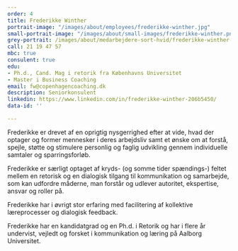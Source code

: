 ```yaml
---
order: 4
title: Frederikke Winther
portrait-image: "/images/about/employees/frederikke-winther.jpg"
small-portrait-image: "/images/about/small-images/frederikke-winther.png"
grey-portrait: /images/about/medarbejdere-sort-hvid/frederikke-winther-sort-hvid.png
call: 21 19 47 57
mbc: true
consulent: true
edu:
- Ph.d., Cand. Mag i retorik fra Københavns Universitet
- Master i Business Coaching
email: fw@copenhagencoaching.dk
description: Seniorkonsulent
linkedin: https://www.linkedin.com/in/frederikke-winther-206b5450/
data-id: ''

---
```

Frederikke er drevet af en oprigtig nysgerrighed efter at vide, hvad der optager og former mennesker i deres arbejdsliv samt et ønske om at forstå, spejle, støtte og stimulere personlig og faglig udvikling gennem individuelle samtaler og sparringsforløb.

Frederikke er særligt optaget af kryds- (og somme tider spændings-) feltet mellem en retorisk og en dialogisk tilgang til kommunikation og samarbejde, som kan udfordre måderne, man forstår og udlever autoritet, ekspertise, ansvar og roller på.

Frederikke har i øvrigt stor erfaring med facilitering af kollektive læreprocesser og dialogisk feedback.

Frederikke har en kandidatgrad og en Ph.d. i Retorik og har i flere år undervist, vejledt og forsket i kommunikation og læring på Aalborg Universitet.